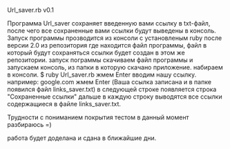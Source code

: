 Url_saver.rb v0.1

Программа Url_saver сохраняет введенную вами ссылку в txt-файл, после
чего все сохраненные вами ссылки будут выведены в консоль.
Запуск программы прозводится из консоли с установленым ruby после версии 2.0
из репозитория где находится файл программы, файл в который будут сохраняться ссылки будет создан в этом же репозитории.
запуск пограммы скачиваем файл программы и запускаем консоль, из папки в которую скачано приложение.
набираем в консоли. $ ruby Url_saver.rb жмем Enter
вводим нашу ссылку. например: google.com жмем Enter (Ваша ссылка записана и в папке появился файл links_saver.txt)
в следующей строке появляется строка "Сохраненные ссылки" дальше в каждую строку выводятся все ссылки содержащиеся в файле links_saver.txt.

Трудности с пониманием покрытия тестом в данный момент разбираюсь =)

работа будет доделана и сдана в ближайшие дни.
